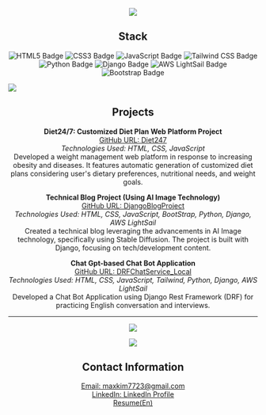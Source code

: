 <p align="center">
    <img src="https://capsule-render.vercel.app/api?type=wave&color=auto&height=300&section=header&text=Welcome%20to%20MaxWorld&fontSize=70" />
</p>


<h2 align="center">Stack</h2>

<p align="center">
  <!-- HTML Badge -->
  <img src="https://img.shields.io/badge/HTML5-E34F26?style=for-the-badge&logo=html5&logoColor=white" alt="HTML5 Badge"/>
  
  <!-- CSS Badge -->
  <img src="https://img.shields.io/badge/CSS3-1572B6?style=for-the-badge&logo=css3&logoColor=white" alt="CSS3 Badge"/>

  <!-- JavaScript Badge -->
  <img src="https://img.shields.io/badge/JavaScript-F7DF1E?style=for-the-badge&logo=javascript&logoColor=black" alt="JavaScript Badge"/>

  <!-- Tailwind CSS Badge -->
  <img src="https://img.shields.io/badge/Tailwind_CSS-38B2AC?style=for-the-badge&logo=tailwind-css&logoColor=white" alt="Tailwind CSS Badge"/>

  <!-- Python Badge -->
  <img src="https://img.shields.io/badge/Python-3776AB?style=for-the-badge&logo=python&logoColor=white" alt="Python Badge"/>

  <!-- Django Badge -->
  <img src="https://img.shields.io/badge/Django-092E20?style=for-the-badge&logo=django&logoColor=green" alt="Django Badge"/>

  <!-- AWS LightSail Badge -->
  <img src="https://img.shields.io/badge/AWS_LightSail-FF9900?style=for-the-badge&logo=amazon-aws&logoColor=white" alt="AWS LightSail Badge"/>

  <!-- Bootstrap Badge -->
  <img src="https://img.shields.io/badge/Bootstrap-7952B3?style=for-the-badge&logo=bootstrap&logoColor=white" alt="Bootstrap Badge"/>
</p>
<a href="https://hits.seeyoufarm.com">
  <img src="https://hits.seeyoufarm.com/api/count/incr/badge.svg  
  ?url={ { site.url | replace_first: '://', '%3A%2F%2F' | replace_first: ':', '%3A' } }  
  &count_bg=%233B72A4&title_bg=%23555555&icon=&icon_color=%23E7E7E7&title=visits&edge_flat=true"/>
</a>
<h2 align="center">Projects</h2>

<p align="center">
  <b>Diet24/7: Customized Diet Plan Web Platform Project</b><br>
  <a href="https://github.com/maxkim77/Diet247">GitHub URL: Diet247</a><br>
  <i>Technologies Used: HTML, CSS, JavaScript</i><br>
  Developed a weight management web platform in response to increasing obesity and diseases. It features automatic generation of customized diet plans considering user's dietary preferences, nutritional needs, and weight goals.
</p>

<p align="center">
  <b>Technical Blog Project (Using AI Image Technology)</b><br>
  <a href="https://github.com/maxkim77/DjangoBlogProject">GitHub URL: DjangoBlogProject</a><br>
  <i>Technologies Used: HTML, CSS, JavaScript, BootStrap, Python, Django, AWS LightSail</i><br>
  Created a technical blog leveraging the advancements in AI Image technology, specifically using Stable Diffusion. The project is built with Django, focusing on tech/development content.
</p>

<p align="center">
  <b>Chat Gpt-based Chat Bot Application</b><br>
  <a href="https://github.com/maxkim77/DRFChatService_Local">GitHub URL: DRFChatService_Local</a><br>
  <i>Technologies Used: HTML, CSS, JavaScript, Tailwind, Python, Django, AWS LightSail</i><br>
  Developed a Chat Bot Application using Django Rest Framework (DRF) for practicing English conversation and interviews.
</p>

------

<p align="center">
  <img src="https://github-readme-stats.vercel.app/api?username=maxkim77&show_icons=true&theme=radical" />
</p>

<p align="center">
  <img src="https://github-readme-stats.vercel.app/api/top-langs/?username=maxkim77" />
</p>

<h2 align="center">Contact Information</h2>

<p align="center">
  <a href="mailto:maxkim7723@gmail.com">Email: maxkim7723@gmail.com</a><br>
  <a href="https://www.linkedin.com/in/kjw77/">LinkedIn: LinkedIn Profile</a>
<br>
  <a href="https://drive.google.com/file/d/1KemU3jtgh8pZBLA7VKK5Qqxqyo7IvklB/view?usp=drive_link">Resume(En)</a>
</p>
